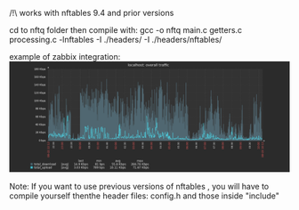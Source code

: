 /!\ works with nftables 9.4 and prior versions

cd to nftq folder then compile with:
gcc -o nftq main.c getters.c processing.c  -lnftables -I ./headers/ -I ./headers/nftables/

example of zabbix integration:
![zabbix-graph](screenshots/zabbix-1.png)

Note: If you want to use previous versions of nftables , you will have to compile yourself thenthe header files: config.h and those inside "include"
